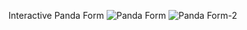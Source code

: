 Interactive Panda Form
![Panda Form](https://github.com/rabiaztoprak/JAVASCRIPT-PROJECTS/assets/80384765/c7fe8f5b-34ac-4540-947f-f5f4d8648424)
![Panda Form-2](https://github.com/rabiaztoprak/JAVASCRIPT-PROJECTS/assets/80384765/fa91e27f-eb73-4c06-9b0e-d5deed6cdaeb)
